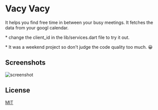 
# Vacy Vacy

It helps you find free time in between your busy meetings.
It fetches the data from your googl calendar.

\* change the client_id in the lib/services.dart file to try it out.

\* It was a weekend project so don't judge the code quality too much. :grinning:

## Screenshots
![screenshot](https://github.com/ramyak-mehra/vacy_vacy/blob/master/lib/screenshots/screenshot1image.png?raw=true)
## License

[MIT](https://choosealicense.com/licenses/mit/)

  